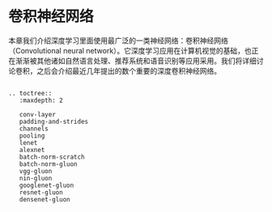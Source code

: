 # 卷积神经网络

本章我们介绍深度学习里面使用最广泛的一类神经网络：卷积神经网络（Convolutional neural network）。它深度学习应用在计算机视觉的基础，也正在渐渐被其他诸如自然语言处理、推荐系统和语音识别等应用采用。我们将详细讨论卷积，之后会介绍最近几年提出的数个重要的深度卷积神经网络。

```eval_rst

.. toctree::
   :maxdepth: 2

   conv-layer
   padding-and-strides
   channels
   pooling
   lenet
   alexnet
   batch-norm-scratch
   batch-norm-gluon
   vgg-gluon
   nin-gluon
   googlenet-gluon
   resnet-gluon
   densenet-gluon
```
